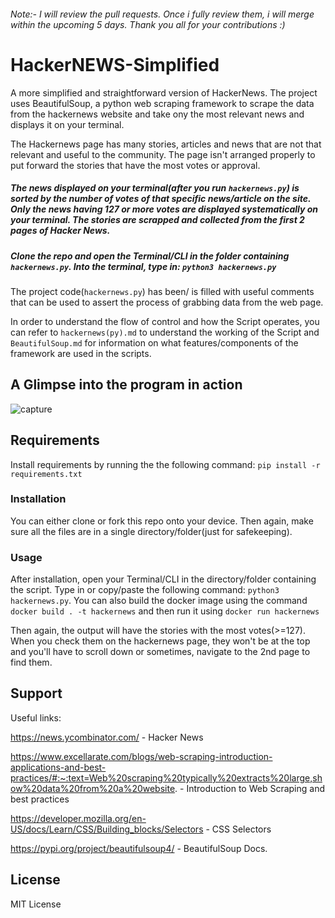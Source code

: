###### Note:- I will review the pull requests. Once i fully review them, i will merge within the upcoming 5 days. Thank you all for your contributions :)

# HackerNEWS-Simplified

A more simplified and straightforward version of HackerNews. The project uses BeautifulSoup, a python web scraping framework to scrape the data from the hackernews website and take ony the most relevant news and displays it on your terminal. 

The Hackernews page has many stories, articles and news that are not that relevant and useful to the community. The page isn't arranged properly to put forward the stories that have the most votes or approval.

##### The news displayed on your terminal(after you run ``hackernews.py``) is sorted by the number of votes of that specific news/article on the site. Only the news having 127 or more votes are displayed systematically on your terminal. The stories are scrapped and collected from the first 2 pages of Hacker News.

##### Clone the repo and open the Terminal/CLI in the folder containing ``hackernews.py``. Into the terminal, type in: ``python3 hackernews.py``

The project code(``hackernews.py``) has been/ is filled with useful comments that can be used to assert the process of grabbing data from the web page.

In order to understand the flow of control and how the Script operates, you can refer to ``hackernews(py).md`` to understand the working of the Script and ``BeautifulSoup.md`` for information on what features/components of the framework are used in the scripts.

## A Glimpse into the program in action
![capture](https://user-images.githubusercontent.com/83050257/125961036-c2812364-4fac-4066-b44f-8d3c3d43f61c.gif)

## Requirements
Install requirements by running the the following command: `pip install -r requirements.txt`

### Installation 

You can either clone or fork this repo onto your device. Then again, make sure all the files are in a single directory/folder(just for safekeeping).

### Usage

After installation, open your Terminal/CLI in the directory/folder containing the script. Type in or copy/paste the following command: ```python3 hackernews.py```.
You can also build the docker image using the command ```docker build . -t hackernews``` and then run it using ```docker run hackernews```

Then again, the output will have the stories with the most votes(>=127). When you check them on the hackernews page, they won't be at the top and you'll have to scroll down or sometimes, navigate to the 2nd page to find them.

## Support

Useful links:

https://news.ycombinator.com/ - Hacker News

https://www.excellarate.com/blogs/web-scraping-introduction-applications-and-best-practices/#:~:text=Web%20scraping%20typically%20extracts%20large,show%20data%20from%20a%20website. - Introduction to Web Scraping and best practices

https://developer.mozilla.org/en-US/docs/Learn/CSS/Building_blocks/Selectors - CSS Selectors

https://pypi.org/project/beautifulsoup4/ - BeautifulSoup Docs.

## License 

MIT License 
